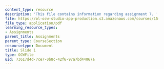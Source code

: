 ```yaml
---
content_type: resource
description: 'This file contains information regarding assignment 7. '
file: https://ol-ocw-studio-app-production.s3.amazonaws.com/courses/15-783j-product-design-and-development-spring-2006/73617d4d7ce70b8c42f697a7bd44067a_sample_assignm_7.pdf
file_type: application/pdf
learning_resource_types:
- Assignments
parent_title: Assignments
parent_type: CourseSection
resourcetype: Document
title: Slide 1
type: OCWFile
uid: 73617d4d-7ce7-0b8c-42f6-97a7bd44067a
---
```

